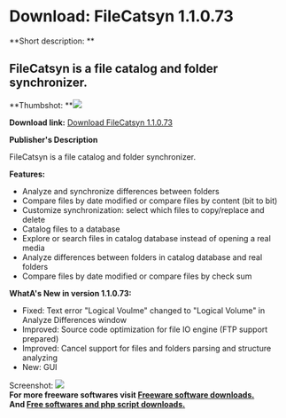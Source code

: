 # Download: FileCatsyn 1.1.0.73

**Short description: **

## FileCatsyn is a file catalog and folder synchronizer.

  
**Thumbshot: **![](http://www.freewarefiles.com/screenshot/filecatsyn_md.gif)   
  
**Download link:** [Download FileCatsyn 1.1.0.73](http://freesoftwares.boysofts.com/FileCatsyn_program_50737.html)  
  

**Publisher's Description**  
  

FileCatsyn is a file catalog and folder synchronizer.

**Features:**

  * Analyze and synchronize differences between folders 
  * Compare files by date modified or compare files by content (bit to bit) 
  * Customize synchronization: select which files to copy/replace and delete 
  * Catalog files to a database 
  * Explore or search files in catalog database instead of opening a real media 
  * Analyze differences between folders in catalog database and real folders 
  * Compare files by date modified or compare files by check sum 

**WhatA's New in version 1.1.0.73:**

  * Fixed: Text error "Logical Voulme" changed to "Logical Volume" in Analyze Differences window 
  * Improved: Source code optimization for file IO engine (FTP support prepared) 
  * Improved: Cancel support for files and folders parsing and structure analyzing 
  * New: GUI 

  
  
Screenshot: ![](http://www.freewarefiles.com/screenshot/filecatsyn.gif)  
**For more freeware softwares visit [Freeware software downloads.](http://freesoftwares.boysofts.com/)**   
**And [Free softwares and php script downloads.](http://www.boysofts.com/)**

